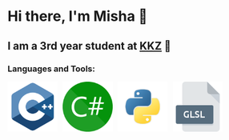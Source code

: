# Hi there, I'm Misha 👋 

## I am a 3rd year student at [KKZ] 🏫

### Languages and Tools:
<img align="left" alt="MySQL" width="100px" src="https://raw.githubusercontent.com/github/explore/180320cffc25f4ed1bbdfd33d4db3a66eeeeb358/topics/cpp/cpp.png" style="padding-right:10px;">
<img align="left" alt="MySQL" width="100px" 
src="https://raw.githubusercontent.com/github/explore/80688e429a7d4ef2fca1e82350fe8e3517d3494d/topics/csharp/csharp.png"
style="padding-right:10px;">
<img align="left" alt="MySQL" width="100px" 
src="https://raw.githubusercontent.com/github/explore/80688e429a7d4ef2fca1e82350fe8e3517d3494d/topics/python/python.png"
style="padding-right:10px;">
<img align="left" alt="MySQL" width="100px" 
src="./img/glsl.png"
style="padding-right:10px;">


<br />
<br />

[KKZ]: https://kkz.net.ua/